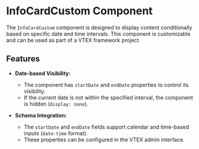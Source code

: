 # InfoCardCustom Component

The `InfoCardCustom` component is designed to display content conditionally based on specific date and time intervals. This component is customizable and can be used as part of a VTEX framework project.

## Features

- **Date-based Visibility:**
  - The component has `startDate` and `endDate` properties to control its visibility.
  - If the current date is not within the specified interval, the component is hidden (`display: none`).

- **Schema Integration:**
  - The `startDate` and `endDate` fields support calendar and time-based inputs (`date-time` format).
  - These properties can be configured in the VTEX admin interface.
